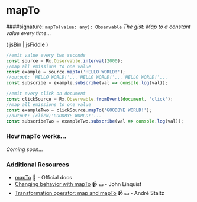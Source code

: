 # mapTo
####signature: `mapTo(value: any): Observable`
*The gist: Map to a constant value every time...*

( [jsBin](http://jsbin.com/yazusehahu/1/edit?js,console,output) | [jsFiddle](https://jsfiddle.net/btroncone/4ojq56ng/) )

```js
//emit value every two seconds
const source = Rx.Observable.interval(2000);
//map all emissions to one value
const example = source.mapTo('HELLO WORLD!');
//output: 'HELLO WORLD!'...'HELLO WORLD!'...'HELLO WORLD!'...
const subscribe = example.subscribe(val => console.log(val));

//emit every click on document
const clickSource = Rx.Observable.fromEvent(document, 'click');
//map all emissions to one value
const exampleTwo = clickSource.mapTo('GOODBYE WORLD!');
//output: (click)'GOODBYE WORLD!'...
const subscribeTwo = exampleTwo.subscribe(val => console.log(val));
```

### How mapTo works...
*Coming soon...*


### Additional Resources
* [mapTo](http://reactivex.io/rxjs/class/es6/Observable.js~Observable.html#instance-method-mapTo) :newspaper: - Official docs
* [Changing behavior with mapTo](https://egghead.io/lessons/rxjs-changing-behavior-with-mapto?course=step-by-step-async-javascript-with-rxjs) :video_camera: :dollar: - John Linquist
* [Transformation operator: map and mapTo](https://egghead.io/lessons/rxjs-transformation-operator-map-and-mapto?course=rxjs-beyond-the-basics-operators-in-depth) :video_camera: :dollar: - André Staltz